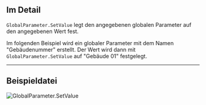 ## Im Detail
`GlobalParameter.SetValue` legt den angegebenen globalen Parameter auf den angegebenen Wert fest.

Im folgenden Beispiel wird ein globaler Parameter mit dem Namen "Gebäudenummer" erstellt. Der Wert wird dann mit `GlobalParameter.SetValue` auf "Gebäude 01" festgelegt.
___
## Beispieldatei

![GlobalParameter.SetValue](./Revit.Elements.GlobalParameter.SetValue_img.jpg)
